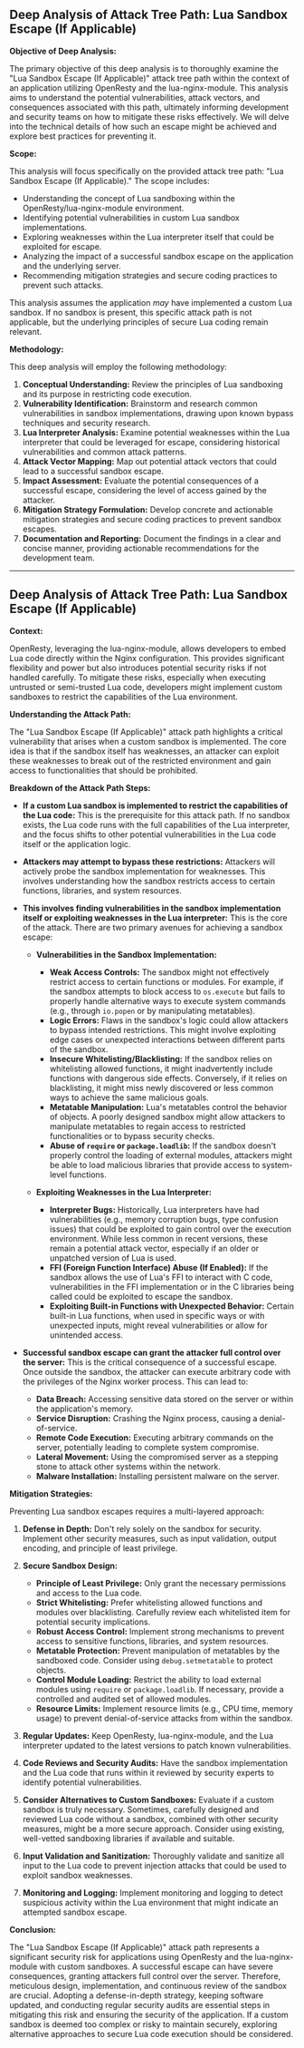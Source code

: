 ## Deep Analysis of Attack Tree Path: Lua Sandbox Escape (If Applicable)

**Objective of Deep Analysis:**

The primary objective of this deep analysis is to thoroughly examine the "Lua Sandbox Escape (If Applicable)" attack tree path within the context of an application utilizing OpenResty and the lua-nginx-module. This analysis aims to understand the potential vulnerabilities, attack vectors, and consequences associated with this path, ultimately informing development and security teams on how to mitigate these risks effectively. We will delve into the technical details of how such an escape might be achieved and explore best practices for preventing it.

**Scope:**

This analysis will focus specifically on the provided attack tree path: "Lua Sandbox Escape (If Applicable)."  The scope includes:

*   Understanding the concept of Lua sandboxing within the OpenResty/lua-nginx-module environment.
*   Identifying potential vulnerabilities in custom Lua sandbox implementations.
*   Exploring weaknesses within the Lua interpreter itself that could be exploited for escape.
*   Analyzing the impact of a successful sandbox escape on the application and the underlying server.
*   Recommending mitigation strategies and secure coding practices to prevent such attacks.

This analysis assumes the application *may* have implemented a custom Lua sandbox. If no sandbox is present, this specific attack path is not applicable, but the underlying principles of secure Lua coding remain relevant.

**Methodology:**

This deep analysis will employ the following methodology:

1. **Conceptual Understanding:**  Review the principles of Lua sandboxing and its purpose in restricting code execution.
2. **Vulnerability Identification:**  Brainstorm and research common vulnerabilities in sandbox implementations, drawing upon known bypass techniques and security research.
3. **Lua Interpreter Analysis:**  Examine potential weaknesses within the Lua interpreter that could be leveraged for escape, considering historical vulnerabilities and common attack patterns.
4. **Attack Vector Mapping:**  Map out potential attack vectors that could lead to a successful sandbox escape.
5. **Impact Assessment:**  Evaluate the potential consequences of a successful escape, considering the level of access gained by the attacker.
6. **Mitigation Strategy Formulation:**  Develop concrete and actionable mitigation strategies and secure coding practices to prevent sandbox escapes.
7. **Documentation and Reporting:**  Document the findings in a clear and concise manner, providing actionable recommendations for the development team.

---

## Deep Analysis of Attack Tree Path: Lua Sandbox Escape (If Applicable)

**Context:**

OpenResty, leveraging the lua-nginx-module, allows developers to embed Lua code directly within the Nginx configuration. This provides significant flexibility and power but also introduces potential security risks if not handled carefully. To mitigate these risks, especially when executing untrusted or semi-trusted Lua code, developers might implement custom sandboxes to restrict the capabilities of the Lua environment.

**Understanding the Attack Path:**

The "Lua Sandbox Escape (If Applicable)" attack path highlights a critical vulnerability that arises when a custom sandbox is implemented. The core idea is that if the sandbox itself has weaknesses, an attacker can exploit these weaknesses to break out of the restricted environment and gain access to functionalities that should be prohibited.

**Breakdown of the Attack Path Steps:**

*   **If a custom Lua sandbox is implemented to restrict the capabilities of the Lua code:** This is the prerequisite for this attack path. If no sandbox exists, the Lua code runs with the full capabilities of the Lua interpreter, and the focus shifts to other potential vulnerabilities in the Lua code itself or the application logic.

*   **Attackers may attempt to bypass these restrictions:**  Attackers will actively probe the sandbox implementation for weaknesses. This involves understanding how the sandbox restricts access to certain functions, libraries, and system resources.

*   **This involves finding vulnerabilities in the sandbox implementation itself or exploiting weaknesses in the Lua interpreter:** This is the core of the attack. There are two primary avenues for achieving a sandbox escape:

    *   **Vulnerabilities in the Sandbox Implementation:**
        *   **Weak Access Controls:** The sandbox might not effectively restrict access to certain functions or modules. For example, if the sandbox attempts to block access to `os.execute` but fails to properly handle alternative ways to execute system commands (e.g., through `io.popen` or by manipulating metatables).
        *   **Logic Errors:** Flaws in the sandbox's logic could allow attackers to bypass intended restrictions. This might involve exploiting edge cases or unexpected interactions between different parts of the sandbox.
        *   **Insecure Whitelisting/Blacklisting:** If the sandbox relies on whitelisting allowed functions, it might inadvertently include functions with dangerous side effects. Conversely, if it relies on blacklisting, it might miss newly discovered or less common ways to achieve the same malicious goals.
        *   **Metatable Manipulation:** Lua's metatables control the behavior of objects. A poorly designed sandbox might allow attackers to manipulate metatables to regain access to restricted functionalities or to bypass security checks.
        *   **Abuse of `require` or `package.loadlib`:** If the sandbox doesn't properly control the loading of external modules, attackers might be able to load malicious libraries that provide access to system-level functions.

    *   **Exploiting Weaknesses in the Lua Interpreter:**
        *   **Interpreter Bugs:**  Historically, Lua interpreters have had vulnerabilities (e.g., memory corruption bugs, type confusion issues) that could be exploited to gain control over the execution environment. While less common in recent versions, these remain a potential attack vector, especially if an older or unpatched version of Lua is used.
        *   **FFI (Foreign Function Interface) Abuse (If Enabled):** If the sandbox allows the use of Lua's FFI to interact with C code, vulnerabilities in the FFI implementation or in the C libraries being called could be exploited to escape the sandbox.
        *   **Exploiting Built-in Functions with Unexpected Behavior:**  Certain built-in Lua functions, when used in specific ways or with unexpected inputs, might reveal vulnerabilities or allow for unintended access.

*   **Successful sandbox escape can grant the attacker full control over the server:** This is the critical consequence of a successful escape. Once outside the sandbox, the attacker can execute arbitrary code with the privileges of the Nginx worker process. This can lead to:

    *   **Data Breach:** Accessing sensitive data stored on the server or within the application's memory.
    *   **Service Disruption:** Crashing the Nginx process, causing a denial-of-service.
    *   **Remote Code Execution:** Executing arbitrary commands on the server, potentially leading to complete system compromise.
    *   **Lateral Movement:** Using the compromised server as a stepping stone to attack other systems within the network.
    *   **Malware Installation:** Installing persistent malware on the server.

**Mitigation Strategies:**

Preventing Lua sandbox escapes requires a multi-layered approach:

1. **Defense in Depth:**  Don't rely solely on the sandbox for security. Implement other security measures, such as input validation, output encoding, and principle of least privilege.

2. **Secure Sandbox Design:**
    *   **Principle of Least Privilege:** Only grant the necessary permissions and access to the Lua code.
    *   **Strict Whitelisting:**  Prefer whitelisting allowed functions and modules over blacklisting. Carefully review each whitelisted item for potential security implications.
    *   **Robust Access Control:** Implement strong mechanisms to prevent access to sensitive functions, libraries, and system resources.
    *   **Metatable Protection:**  Prevent manipulation of metatables by the sandboxed code. Consider using `debug.setmetatable` to protect objects.
    *   **Control Module Loading:**  Restrict the ability to load external modules using `require` or `package.loadlib`. If necessary, provide a controlled and audited set of allowed modules.
    *   **Resource Limits:** Implement resource limits (e.g., CPU time, memory usage) to prevent denial-of-service attacks from within the sandbox.

3. **Regular Updates:** Keep OpenResty, lua-nginx-module, and the Lua interpreter updated to the latest versions to patch known vulnerabilities.

4. **Code Reviews and Security Audits:**  Have the sandbox implementation and the Lua code that runs within it reviewed by security experts to identify potential vulnerabilities.

5. **Consider Alternatives to Custom Sandboxes:**  Evaluate if a custom sandbox is truly necessary. Sometimes, carefully designed and reviewed Lua code without a sandbox, combined with other security measures, might be a more secure approach. Consider using existing, well-vetted sandboxing libraries if available and suitable.

6. **Input Validation and Sanitization:**  Thoroughly validate and sanitize all input to the Lua code to prevent injection attacks that could be used to exploit sandbox weaknesses.

7. **Monitoring and Logging:** Implement monitoring and logging to detect suspicious activity within the Lua environment that might indicate an attempted sandbox escape.

**Conclusion:**

The "Lua Sandbox Escape (If Applicable)" attack path represents a significant security risk for applications using OpenResty and the lua-nginx-module with custom sandboxes. A successful escape can have severe consequences, granting attackers full control over the server. Therefore, meticulous design, implementation, and continuous review of the sandbox are crucial. Adopting a defense-in-depth strategy, keeping software updated, and conducting regular security audits are essential steps in mitigating this risk and ensuring the security of the application. If a custom sandbox is deemed too complex or risky to maintain securely, exploring alternative approaches to secure Lua code execution should be considered.